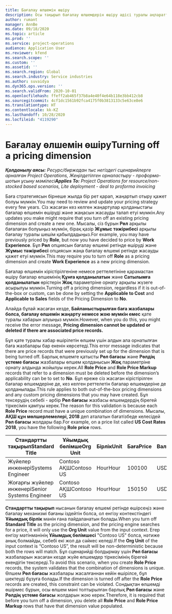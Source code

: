 ```yaml
---
title: Бағалау өлшемін өшіру
description: Осы тақырып бағалау өлшемдерін өшіру әдісі туралы ақпаратты ұсынады.
author: rumant
manager: AnnBe
ms.date: 09/18/2020
ms.topic: article
ms.prod: ''
ms.service: project-operations
audience: Application User
ms.reviewer: kfend
ms.search.scope: ''
ms.custom: ''
ms.assetid: ''
ms.search.region: Global
ms.search.industry: Service industries
ms.author: suvaidya
ms.dyn365.ops.version: ''
ms.search.validFrom: 2020-10-01
ms.openlocfilehash: ffeff2ab465f37b8a4e40f4e64b118e3bb412cb8
ms.sourcegitcommit: 4cf1dc1561b92fca4175f0b3813133c5e63ce8e6
ms.translationtype: HT
ms.contentlocale: kk-KZ
ms.lasthandoff: 10/28/2020
ms.locfileid: "4119290"
---
```

# <a name="turning-off-a-pricing-dimension"></a><span data-ttu-id="60aba-103">Бағалау өлшемін өшіру</span><span class="sxs-lookup"><span data-stu-id="60aba-103">Turning off a pricing dimension</span></span>

<span data-ttu-id="60aba-104">_**Қолданылу аясы:** Ресурс/биржадан тыс негіздегі сценарийлерге арналған Project Operations, Жеңілдетілген орналастыру - проформа-шотын ұсыну мәмілесі_</span><span class="sxs-lookup"><span data-stu-id="60aba-104">_**Applies To:** Project Operations for resource/non-stocked based scenarios, Lite deployment - deal to proforma invoicing_</span></span>

<span data-ttu-id="60aba-105">Баға стратегиясын бірнеше жылда бір рет қарап, жаңартып отыру қажет болуы мүмкін.</span><span class="sxs-lookup"><span data-stu-id="60aba-105">You may need to review and update your pricing strategy every few years.</span></span> <span data-ttu-id="60aba-106">Сіз жасаған кез келген жаңартулар қолданыстағы бағалар өлшемін өшіруді және жаңасын жасауды талап етуі мүмкін.</span><span class="sxs-lookup"><span data-stu-id="60aba-106">Any updates you make might require that you turn off an existing pricing dimension and create a new one.</span></span> <span data-ttu-id="60aba-107">Мысалы, сіз бұрын **Рөл** арқылы бағалаған болуыңыз мүмкін, бірақ қазір **Жұмыс тәжірибесі** арқылы бағалау туралы шешім қабылдадыңыз.</span><span class="sxs-lookup"><span data-stu-id="60aba-107">For example, you may have previously priced by **Role**, but now you have decided to price by **Work Experience**.</span></span> <span data-ttu-id="60aba-108">Бұл **Рөл** опциясын бағалау өлшемі ретінде өшіруді және **Жұмыс тәжірибесі** опциясын жаңа бағалау өлшемі ретінде жасауды қажет етуі мүмкін.</span><span class="sxs-lookup"><span data-stu-id="60aba-108">This may require you to turn off **Role** as a pricing dimension and create **Work Experience** as a new pricing dimension.</span></span> 

<span data-ttu-id="60aba-109">Бағалар өлшемін кірістірілгеніне немесе реттелетініне қарамастан өшіру бағалар өлшемінің **Құнға қолданылатын** және **Сатылымға қолданылатын** өрістерін **Жоқ** параметріне орнату арқылы жүзеге асырылуы мүмкін.</span><span class="sxs-lookup"><span data-stu-id="60aba-109">Turning off a pricing dimension, regardless if it is out-of-the-box or custom, can be done by setting the **Applicable to Cost** and **Applicable to Sales** fields of the Pricing Dimension to **No**.</span></span>

<span data-ttu-id="60aba-110">Алайда бұлай жасаған кезде, **Байланыстырылған баға жазбалары болса, бағалау өлшемін жаңарту немесе жою мүмкін емес** қате туралы хабарын алуыңыз мүмкін.</span><span class="sxs-lookup"><span data-stu-id="60aba-110">However, when you do this, you might receive the error message, **Pricing dimension cannot be updated or deleted if there are associated price records.**</span></span>

<span data-ttu-id="60aba-111">Бұл қате туралы хабар өшірілетін өлшем үшін алдын ала орнатылған баға жазбалары бар екенін көрсетеді.</span><span class="sxs-lookup"><span data-stu-id="60aba-111">This error message indicates that there are price records that were previously set up for the dimension that is being turned off.</span></span> <span data-ttu-id="60aba-112">Барлық өлшемге қатысты **Рөл бағасы** және **Рөлдің үстеме бағасы** жазбалары өлшем қолданысын **Жоқ** параметріне орнату алдында жойылуы керек.</span><span class="sxs-lookup"><span data-stu-id="60aba-112">All **Role Price** and **Role Price Markup** records that refer to a dimension must be deleted before the dimension’s applicability can be to set to **No**.</span></span> <span data-ttu-id="60aba-113">Бұл ереже сіз жасаған кірістірілген бағалар өлшемдеріне де, кез келген реттелетін бағалар өлшемдеріне де қолданылады.</span><span class="sxs-lookup"><span data-stu-id="60aba-113">This rule applies to both out-of-the-box pricing dimensions and any custom pricing dimensions that you may have created.</span></span> <span data-ttu-id="60aba-114">Бұл тексерудің себебі - әрбір **Рөл бағасы** жазбасы өлшемдердің бірегей тіркесімін қамтуы керек.</span><span class="sxs-lookup"><span data-stu-id="60aba-114">The reason for this validation is because each **Role Price** record must have a unique combination of dimensions.</span></span> <span data-ttu-id="60aba-115">Мысалы, **АҚШ құн мөлшерлемелері, 2018** деп аталатын бағатізбеде келесідей **Рөл бағасы** жолдары бар.</span><span class="sxs-lookup"><span data-stu-id="60aba-115">For example, on a price list called **US Cost Rates 2018**, you have the following **Role price** rows.</span></span> 

| <span data-ttu-id="60aba-116">Стандартты тақырып</span><span class="sxs-lookup"><span data-stu-id="60aba-116">Standard Title</span></span>         | <span data-ttu-id="60aba-117">Ұйымдық бөлімше</span><span class="sxs-lookup"><span data-stu-id="60aba-117">Org Unit</span></span>    |<span data-ttu-id="60aba-118">Бірлік</span><span class="sxs-lookup"><span data-stu-id="60aba-118">Unit</span></span>   |<span data-ttu-id="60aba-119">Баға</span><span class="sxs-lookup"><span data-stu-id="60aba-119">Price</span></span>  |<span data-ttu-id="60aba-120">Валюта</span><span class="sxs-lookup"><span data-stu-id="60aba-120">Currency</span></span>  |
| -----------------------|-------------|-------|-------|----------|
| <span data-ttu-id="60aba-121">Жүйелер инженері</span><span class="sxs-lookup"><span data-stu-id="60aba-121">Systems Engineer</span></span>|<span data-ttu-id="60aba-122">Contoso АҚШ</span><span class="sxs-lookup"><span data-stu-id="60aba-122">Contoso US</span></span>|<span data-ttu-id="60aba-123">Hour</span><span class="sxs-lookup"><span data-stu-id="60aba-123">Hour</span></span>| <span data-ttu-id="60aba-124">100</span><span class="sxs-lookup"><span data-stu-id="60aba-124">100</span></span>|<span data-ttu-id="60aba-125">USD</span><span class="sxs-lookup"><span data-stu-id="60aba-125">USD</span></span>|
| <span data-ttu-id="60aba-126">Жоғарғы жүйелер инженері</span><span class="sxs-lookup"><span data-stu-id="60aba-126">Senior Systems Engineer</span></span>|<span data-ttu-id="60aba-127">Contoso АҚШ</span><span class="sxs-lookup"><span data-stu-id="60aba-127">Contoso US</span></span>|<span data-ttu-id="60aba-128">Hour</span><span class="sxs-lookup"><span data-stu-id="60aba-128">Hour</span></span>| <span data-ttu-id="60aba-129">150</span><span class="sxs-lookup"><span data-stu-id="60aba-129">150</span></span>| <span data-ttu-id="60aba-130">USD</span><span class="sxs-lookup"><span data-stu-id="60aba-130">USD</span></span>|


<span data-ttu-id="60aba-131">**Стандартты тақырып** нысанын бағалау өлшемі ретінде өшірсеңіз және бағалау механизмі бағаны іздейтін болса, ол енгізу контекстіндегі **Ұйымдық бірлік** мәнін ғана пайдаланатын болады.</span><span class="sxs-lookup"><span data-stu-id="60aba-131">When you turn off **Standard Title** as the pricing dimension, and the pricing engine searches for a price, it will only use the **Org Unit** value from the input context.</span></span> <span data-ttu-id="60aba-132">Егер енгізу мәтінмәнінің **Ұйымдық бөлімшесі** "Contoso US" болса, нәтиже анық болмайды, себебі екі жол да сәйкес келеді.</span><span class="sxs-lookup"><span data-stu-id="60aba-132">If the **Org Unit** of the input context is “Contoso US”, the result will be non-deterministic because both the rows will match.</span></span> <span data-ttu-id="60aba-133">Бұл сценарийді болдырмау үшін **Рөл бағасы** жазбаларын жасаған кезде жүйе өлшемдер тіркесімінің бірегей екендігін тексереді.</span><span class="sxs-lookup"><span data-stu-id="60aba-133">To avoid this scenario, when you create **Role Price** records, the system validates that the combination of dimensions is unique.</span></span> <span data-ttu-id="60aba-134">Өлшем **Рөл бағасы** жазбалары жасалғаннан кейін өшірілсе, бұл шектеуді бұзуға болады.</span><span class="sxs-lookup"><span data-stu-id="60aba-134">If the dimension is turned off after the **Role Price** records are created, this constraint can be violated.</span></span> <span data-ttu-id="60aba-135">Сондықтан өлшемді өшірмес бұрын, осы өлшем мәні толтырылған барлық **Рөл бағасы** және **Рөлдің үстеме бағасы** жолдарын жою керек.</span><span class="sxs-lookup"><span data-stu-id="60aba-135">Therefore, it is required that before you turn off a dimension, you delete all **Role Price** and **Role Price Markup** rows that have that dimension value populated.</span></span>
